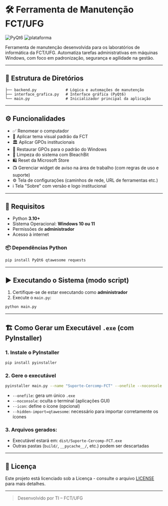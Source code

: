 # 🛠️ Ferramenta de Manutenção FCT/UFG

![PyQt6](https://img.shields.io/badge/framework-PyQt6-blue)
![plataforma](https://img.shields.io/badge/plataforma-Windows-lightgrey)

Ferramenta de manutenção desenvolvida para os laboratórios de informática da FCT/UFG. Automatiza tarefas administrativas em máquinas Windows, com foco em padronização, segurança e agilidade na gestão.

---

## 📁 Estrutura de Diretórios

```
├── backend.py             # Lógica e automações de manutenção
├── interface_grafica.py   # Interface gráfica (PyQt6)
└── main.py                # Inicializador principal da aplicação
```

---

## ⚙️ Funcionalidades

- ✅ Renomear o computador
- 🎨 Aplicar tema visual padrão da FCT
- 🏛️ Aplicar GPOs institucionais
- 🔄 Restaurar GPOs para o padrão do Windows
- 🧼 Limpeza do sistema com BleachBit
- 🛍️ Reset da Microsoft Store
- 📺 Gerenciar widget de aviso na área de trabalho (com regras de uso e suporte)
- ⚙️ Tela de configurações (caminhos de rede, URL de ferramentas etc.)
- ℹ️ Tela "Sobre" com versão e logo institucional

---

## 🐍 Requisitos

- Python **3.10+**
- Sistema Operacional: **Windows 10 ou 11**
- Permissões de **administrador**
- Acesso à internet

### 📦 Dependências Python

```bash
pip install PyQt6 qtawesome requests
```

---

## ▶️ Executando o Sistema (modo script)

1. Certifique-se de estar executando como **administrador**
2. Execute o `main.py`:

```bash
python main.py
```

---

## 🏗️ Como Gerar um Executável `.exe` (com PyInstaller)

### 1. Instale o PyInstaller

```bash
pip install pyinstaller
```

### 2. Gere o executável

```bash
pyinstaller main.py --name "Suporte-Cercomp-FCT" --onefile --noconsole --icon=icone.ico --hidden-import=qtawesome
```

- `--onefile`: gera um único `.exe`
- `--noconsole`: oculta o terminal (aplicações GUI)
- `--icon`: define o ícone (opcional)
- `--hidden-import=qtawesome`: necessário para importar corretamente os ícones

### 3. Arquivos gerados:

- Executável estará em: `dist/Suporte-Cercomp-FCT.exe`
- Outras pastas (`build/`, `__pycache__/`, etc.) podem ser descartadas

---

## 📝 Licença

Este projeto está licenciado sob a Licença  - consulte o arquivo [LICENSE](LICENSE) para mais detalhes.

---

> Desenvolvido por TI – FCT/UFG